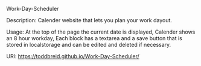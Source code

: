 Work-Day-SchedulerDescription: Calender website that lets you plan your work dayout.Usage: At the top of the page the current date is displayed,Calender shows an 8 hour workday,Each block has a textarea and a save button that is stored in localstorage and can be edited and deleted if necessary.URl: https://toddbreid.github.io/Work-Day-Scheduler/